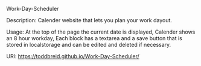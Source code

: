 Work-Day-SchedulerDescription: Calender website that lets you plan your work dayout.Usage: At the top of the page the current date is displayed,Calender shows an 8 hour workday,Each block has a textarea and a save button that is stored in localstorage and can be edited and deleted if necessary.URl: https://toddbreid.github.io/Work-Day-Scheduler/